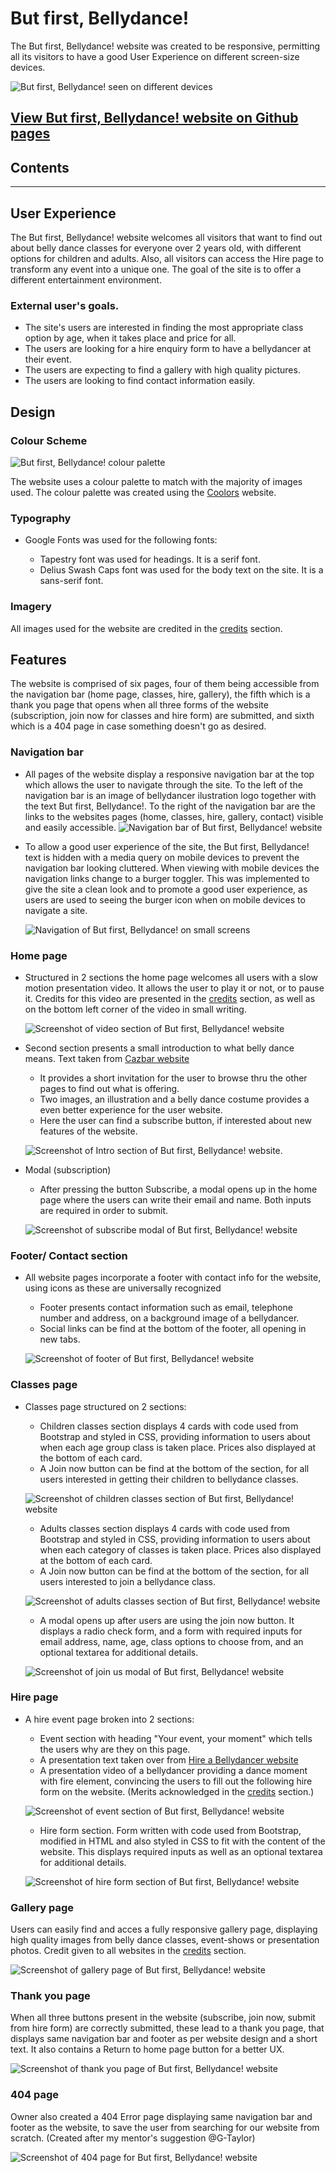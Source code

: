 # But first, Bellydance!

The But first, Bellydance! website was created to be responsive, permitting all its visitors to have a good User Experience on different screen-size devices.

![But first, Bellydance! seen on different devices](assets/images/site-responsive.png)

## [View But first, Bellydance! website on Github pages](https://cristianadvd.github.io/but-first-bellydance/)

## Contents

---

## User Experience

The But first, Bellydance! website welcomes all visitors that want to find out about belly dance classes for everyone over 2 years old, with different options for children and adults. Also, all visitors can access the Hire page to transform any event into a unique one. The goal of the site is to offer a different entertainment environment.

### External user's goals.

- The site's users are interested in finding the most appropriate class option by age, when it takes place and price for all.
- The users are looking for a hire enquiry form to have a bellydancer at their event.
- The users are expecting to find a gallery with high quality pictures.
- The users are looking to find contact information easily.

## Design

### Colour Scheme

![But first, Bellydance! colour palette](assets/images/color-palette.png)

The website uses a colour palette to match with the majority of images used. The colour palette was created using the [Coolors](https://coolors.co/) website.

### Typography

- Google Fonts was used for the following fonts:

  - Tapestry font was used for headings. It is a serif font.
  - Delius Swash Caps font was used for the body text on the site. It is a sans-serif font.

### Imagery

All images used for the website are credited in the [credits](#Credits) section.

## Features

The website is comprised of six pages, four of them being accessible from the navigation bar (home page, classes, hire, gallery), the fifth which is a thank you page that opens when all three forms of the website (subscription, join now for classes and hire form) are submitted, and sixth which is a 404 page in case something doesn't go as desired.

### Navigation bar

- All pages of the website display a responsive navigation bar at the top which allows the user to navigate through the site. To the left of the navigation bar is an image of bellydancer ilustration logo together with the text But first, Bellydance!. To the right of the navigation bar are the links to the websites pages (home, classes, hire, gallery, contact) visible and easily accessible.
  ![Navigation bar of But first, Bellydance! website](assets/images/navbar-printscreen.png)

- To allow a good user experience of the site, the But first, Bellydance! text is hidden with a media query on mobile devices to prevent the navigation bar looking cluttered. When viewing with mobile devices the navigation links change to a burger toggler. This was implemented to give the site a clean look and to promote a good user experience, as users are used to seeing the burger icon when on mobile devices to navigate a site.

  ![Navigation of But first, Bellydance! on small screens](assets/images/navbar-smallscreen.png)

### Home page

- Structured in 2 sections the home page welcomes all users with a slow motion presentation video. It allows the user to play it or not, or to pause it.
  Credits for this video are presented in the [credits](#Credits) section, as well as on the bottom left corner of the video in small writing.

  ![Screenshot of video section of But first, Bellydance! website](assets/images/video-section-screen.png)

- Second section presents a small introduction to what belly dance means. Text taken from [Cazbar website](https://www.cazbar.com/blog/origins-history-of-belly-dancing/)

  - It provides a short invitation for the user to browse thru the other pages to find out what is offering.
  - Two images, an illustration and a belly dance costume provides a even better experience for the user website.
  - Here the user can find a subscribe button, if interested about new features of the website.

  ![Screenshot of Intro section of But first, Bellydance! website.](assets/images/intro-section-screen.png)

- Modal (subscription)

  - After pressing the button Subscribe, a modal opens up in the home page where the users can write their email and name. Both inputs are required in order to submit.

  ![Screenshot of subscribe modal of But first, Bellydance! website](assets/images/subscribe-modal-screen.png)

### Footer/ Contact section

- All website pages incorporate a footer with contact info for the website, using icons as these are universally recognized

  - Footer presents contact information such as email, telephone number and address, on a background image of a bellydancer.
  - Social links can be find at the bottom of the footer, all opening in new tabs.

  ![Screenshot of footer of But first, Bellydance! website](assets/images/contact-screen.png)

### Classes page

- Classes page structured on 2 sections:

  - Children classes section displays 4 cards with code used from Bootstrap and styled in CSS, providing information to users about when each age group class is taken place. Prices also displayed at the bottom of each card.
  - A Join now button can be find at the bottom of the section, for all users interested in getting their children to bellydance classes.

  ![Screenshot of children classes section of But first, Bellydance! website](assets/images/children-section-screen.png)

  - Adults classes section displays 4 cards with code used from Bootstrap and styled in CSS, providing information to users about when each category of classes is taken place. Prices also displayed at the bottom of each card.
  - A Join now button can be find at the bottom of the section, for all users interested to join a bellydance class.

  ![Screenshot of adults classes section of But first, Bellydance! website](assets/images/adults-section-screen.png)

  - A modal opens up after users are using the join now button. It displays a radio check form, and a form with required inputs for email address, name, age, class options to choose from, and an optional textarea for additional details.

  ![Screenshot of join us modal of But first, Bellydance! website](assets/images/join-us-modal-screen.png)

### Hire page

- A hire event page broken into 2 sections:

  - Event section with heading "Your event, your moment" which tells the users why are they on this page.
  - A presentation text taken over from [Hire a Bellydancer website](https://hire-a-dancer.com/acts/p/belly-dancers)
  - A presentation video of a bellydancer providing a dance moment with fire element, convincing the users to fill out the following hire form on the website. (Merits acknowledged in the [credits](#Credits) section.)

  ![Screenshot of event section of But first, Bellydance! website](assets/images/event-screen.png)

  - Hire form section. Form written with code used from Bootstrap, modified in HTML and also styled in CSS to fit with the content of the website. This displays required inputs as well as an optional textarea for additional details.

  ![Screenshot of hire form section of But first, Bellydance! website](assets/images/hire-form-screen.png)

### Gallery page

Users can easily find and acces a fully responsive gallery page, displaying high quality images from belly dance classes, event-shows or presentation photos. Credit given to all websites in the [credits](#Credits) section.

  ![Screenshot of gallery page of But first, Bellydance! website](assets/images/gallery-screen.png)

### Thank you page 

When all three buttons present in the website (subscribe, join now, submit from hire form) are correctly submitted, these lead to a thank you page, that displays same navigation bar and footer as per website design and a short text. It also contains a Return to home page button for a better UX.

  ![Screenshot of thank you page of But first, Bellydance! website](assets/images/thank-you-page-screen.png)

### 404 page

Owner also created a 404 Error page displaying same navigation bar and footer as the website, to save the user from searching for our website from scratch. (Created after my mentor's suggestion @G-Taylor)

   ![Screenshot of 404 page for But first, Bellydance! website](assets/images/404-screen.png)